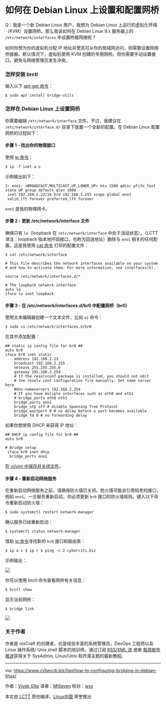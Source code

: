 如何在 Debian Linux 上设置和配置网桥
=====

Q：我是一个新 Debian Linux 用户，我想为 Debian Linux 上运行的虚拟化环境（KVM）设置网桥。那么我该如何在 Debian Linux 9.x 服务器上的  `/etc/network/interfaces` 中设置桥接网络呢？

如何你想为你的虚拟机分配 IP 地址并使其可从你的局域网访问，则需要设置网络桥接器。默认情况下，虚拟机使用 KVM 创建的专用网桥。但你需要手动设置接口，避免与网络管理员发生冲突。

### 怎样安装 brctl

输入以下 [apt-get 命令][1]：

```
$ sudo apt install bridge-utils
```

### 怎样在 Debian Linux 上设置网桥

你需要编辑  `/etc/network/interface` 文件。不过，我建议在 `/etc/network/interface.d/` 目录下放置一个全新的配置。在 Debian Linux 配置网桥的过程如下：

#### 步骤 1 - 找出你的物理接口

使用 [ip 命令][2]：

```
$ ip -f inet a s
```

示例输出如下：

```
2: eno1: <BROADCAST,MULTICAST,UP,LOWER_UP> mtu 1500 qdisc pfifo_fast state UP group default qlen 1000
 inet 192.168.2.23/24 brd 192.168.2.255 scope global eno1
 valid_lft forever preferred_lft forever
```

`eno1` 是我的物理网卡。

#### 步骤 2 - 更新 /etc/network/interface 文件

确保只有 `lo`（loopback 在 `/etc/network/interface` 中处于活动状态）。（LCTT 译注：loopback 指本地环回接口，也称为回送地址）删除与 `eno1` 相关的任何配置。这是我使用 [cat 命令][3] 打印的配置文件：

```
$ cat /etc/network/interface
```

```
# This file describes the network interfaces available on your system
# and how to activate them. For more information, see interfaces(5).
 
source /etc/network/interfaces.d/*
 
# The loopback network interface
auto lo
iface lo inet loopback
```

#### 步骤 3 - 在 /etc/network/interfaces.d/br0 中配置网桥（br0）

使用文本编辑器创建一个文本文件，比如 `vi` 命令：

```
$ sudo vi /etc/network/interfaces.d/br0
```

在其中添加配置：

```
## static ip config file for br0 ##
auto br0
iface br0 inet static
    address 192.168.2.23
    broadcast 192.168.2.255
    netmask 255.255.255.0
    gateway 192.168.2.254
    # If the resolvconf package is installed, you should not edit
    # the resolv.conf configuration file manually. Set name server here
    #dns-nameservers 192.168.2.254
    # If you have muliple interfaces such as eth0 and eth1
    # bridge_ports eth0 eth1
    bridge_ports eno1
    bridge_stp off # disable Spanning Tree Protocol
    bridge_waitport 0 # no delay before a port becomes available
    bridge_fd 0 # no forwarding delay
```

如果你想使用 DHCP 来获得 IP 地址：

```
## DHCP ip config file for br0 ##
auto br0
 
# Bridge setup
 iface br0 inet dhcp
  bridge_ports eno1
```

[在 vi/vim 中保存并关闭文件][4]。

#### 步骤 4 - 重新启动网络服务

在重新启动网络服务之前，请确保防火墙已关闭。防火墙可能会引用较老的接口，例如 `eno1`。一旦服务重新启动，你必须更新 `br0` 接口的防火墙规则。键入以下命令重新启动防火墙：

```
$ sudo systemctl restart network-manager
```

确认服务已经重新启动：

```
$ systemctl status network-manager
```

借助 [ip 命令][2]寻找新的 `br0` 接口和路由表：

```
$ ip a s $ ip r $ ping -c 2 cyberciti.biz
```

示例输出：

![](https://www.cyberciti.biz/media/new/faq/2018/02/How-to-setup-and-configure-network-bridge-on-Debian-Linux.jpg)

你可以使用 brctl 命令查看网桥有关信息：

```
$ brctl show
```

显示当前网桥：

```
$ bridge link
```

![](https://www.cyberciti.biz/media/new/faq/2018/02/Show-current-bridges-and-what-interfaces-they-are-connected-to-on-Linux.jpg)

### 关于作者

作者是 nixCraft 的创建者，也是经验丰富的系统管理员，DevOps 工程师以及 Linux 操作系统/ Unix shell 脚本的培训师。通过订阅 [RSS/XML 流][6] 或者 [每周邮件推送][7]获得关于  SysAdmin, Linux/Unix 和开源主题的最新教程。

--------------------------------------------------------------------------------

via: https://www.cyberciti.biz/faq/how-to-configuring-bridging-in-debian-linux/

作者：[Vivek GIte][a]
译者：[MjSeven](https://github.com/MjSeven)
校对：[wxy](https://github.com/wxy)

本文由 [LCTT](https://github.com/LCTT/TranslateProject) 原创编译，[Linux中国](https://linux.cn/) 荣誉推出

[a]:https://www.cyberciti.biz/
[1]:https://www.cyberciti.biz/tips/linux-debian-package-management-cheat-sheet.html (See Linux/Unix apt-get command examples for more info)
[2]:https://www.cyberciti.biz/faq/linux-ip-command-examples-usage-syntax/ (See Linux/Unix ip command examples for more info)
[3]:https://www.cyberciti.biz/faq/linux-unix-appleosx-bsd-cat-command-examples/ (See Linux/Unix cat command examples for more info)
[4]:https://www.cyberciti.biz/faq/linux-unix-vim-save-and-quit-command/
[5]:https://www.cyberciti.biz/faq/linux-restart-network-interface/
[6]:https://www.cyberciti.biz/atom/atom.xml
[7]:https://www.cyberciti.biz/subscribe-to-weekly-linux-unix-newsletter-for-sysadmin/

